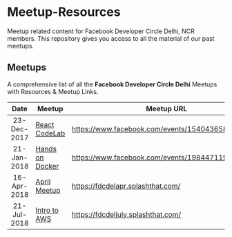 # Meetup-Resources

Meetup related content for Facebook Developer Circle Delhi, NCR members. This repository gives you access to all the material of our past meetups.

## Meetups


A comprehensive list of all the **Facebook Developer Circle Delhi** Meetups with Resources & Meetup Links.

| Date | Meetup | Meetup URL | 
| :--: | ------ | ---------- |
| 23-Dec-2017 | [React CodeLab](./React-Codelab-23-Dec-2017) | https://www.facebook.com/events/1540436582701992/ |
| 21-Jan-2018 | [Hands on Docker](./Hands-On-Docker-21-Jan-2018) | https://www.facebook.com/events/1984471198479145/ |
| 16-Apr-2018 | [April Meetup](./April-Meetup-16-Apr-2018)| https://fdcdelapr.splashthat.com/ | 
| 21-Jul-2018 | [Intro to AWS](./Intro-to-aws-21-July-2018) | https://fdcdeljuly.splashthat.com/ |